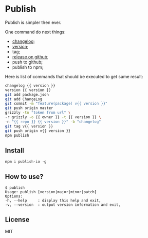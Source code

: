 # Publish

Publish is simpler then ever.

One command do next things:
-  [changelog](http://github.com/coderaiser/changelog-io "ChangeLog");
-  [version](http://github.com/coderaiser/version-io "Version");
- tag;
-  [release on github](https://github.com/coderaiser/node-grizzly "Grizzly");
- push to github;
- publish to npm;

Here is list of commands that should be executed to get same result:
```sh
changelog {{ version }}
version {{ version }}
git add package.json
git add ChangeLog
git commit -m "feature(package) v{{ version }}"
git push origin master
grizzly -tn "token from url" \
-r grizzly -o {{ owner }} -t {{ version }} \
-n "{{ repo }} {{ version }}" -b "changelog"
git tag v{{ version }}
git push origin v{{ version }}
npm publish
```

## Install

`npm i publish-io -g`

## How to use?

```
$ publish
Usage: publish [version|major|minor|patch]
Options:
-h, --help     : display this help and exit,
-v, --version  : output version information and exit,
```

## License

MIT
